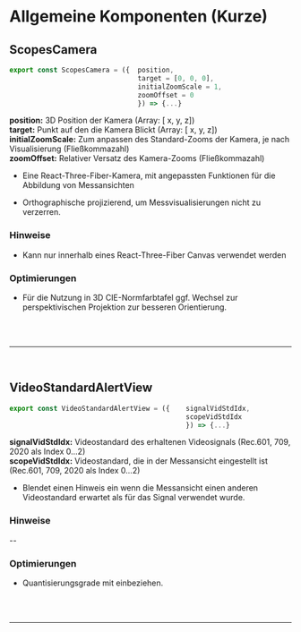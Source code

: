 # Allgemeine Komponenten (Kurze)

## ScopesCamera

```JavaScript
export const ScopesCamera = ({  position,
                                target = [0, 0, 0],
                                initialZoomScale = 1,
                                zoomOffset = 0
                                }) => {...}
```

**position:**           3D Position der Kamera (Array: [ x, y, z])</br>
**target:**             Punkt auf den die Kamera Blickt (Array: [ x, y, z])</br>
**initialZoomScale:**   Zum anpassen des Standard-Zooms der Kamera, je nach Visualisierung (Fließkommazahl)</br>
**zoomOffset:**         Relativer Versatz des Kamera-Zooms (Fließkommazahl) </br>


- Eine React-Three-Fiber-Kamera, mit angepassten Funktionen für die Abbildung von Messansichten

- Orthographische projizierend, um Messvisualisierungen nicht zu verzerren.

### Hinweise

- Kann nur innerhalb eines React-Three-Fiber Canvas verwendet werden

### Optimierungen

- Für die Nutzung in 3D CIE-Normfarbtafel ggf. Wechsel zur perspektivischen Projektion zur besseren Orientierung.

</br>
</br>

---

</br>

## VideoStandardAlertView

```JavaScript
export const VideoStandardAlertView = ({    signalVidStdIdx,
                                            scopeVidStdIdx
                                            }) => {...}
```

**signalVidStdIdx:**    Videostandard des erhaltenen Videosignals (Rec.601, 709, 2020 als Index 0...2)</br>
**scopeVidStdIdx:**     Videostandard, die in der Messansicht eingestellt ist (Rec.601, 709, 2020 als Index 0...2) </br>

- Blendet einen Hinweis ein wenn die Messansicht einen anderen Videostandard erwartet als für das Signal verwendet wurde.

### Hinweise

--

### Optimierungen

- Quantisierungsgrade mit einbeziehen.

</br>
</br>

---
</br>

